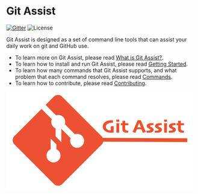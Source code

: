 # Git Assist

[![Gitter](https://badges.gitter.im/morningspace/community.svg)](https://gitter.im/morningspace/community?utm_source=badge&utm_medium=badge&utm_campaign=pr-badge)
![License](https://img.shields.io/badge/license-MIT-000000.svg)

Git Assist is designed as a set of command line tools that can assist your daily work on git and GitHub use.

* To learn more on Git Assist, please read [What is Git Assist?](docs/what-is-git-assist.md).
* To learn how to install and run Git Assist, please read [Getting Started](docs/getting-started.md).
* To learn how many commands that Git Assist supports, and what problem that each command resolves, please read [Commands](docs/commands.md).
* To learn how to contribute, please read [Contributing](docs/contributing.md).

![](docs/assets/git-assist.png)